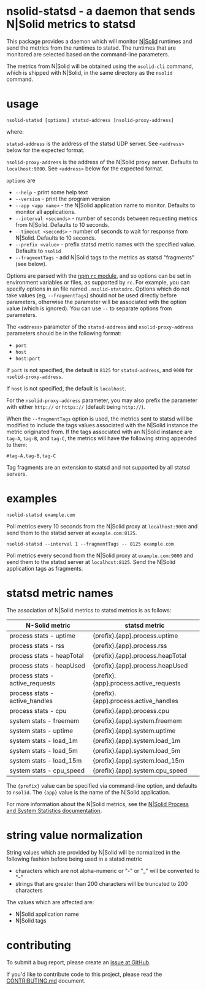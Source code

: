 nsolid-statsd - a daemon that sends N|Solid metrics to statsd
================================================================================

This package provides a daemon which will monitor [N|Solid][] runtimes and send
the metrics from the runtimes to statsd.  The runtimes that are monitored are
selected based on the command-line parameters.

The metrics from N|Solid will be obtained using the `nsolid-cli` command,
which is shipped with N|Solid, in the same directory as the `nsolid` command.


usage
================================================================================

    nsolid-statsd [options] statsd-address [nsolid-proxy-address]

where:

`statsd-address` is the address of the statsd UDP server.
See `<address>` below for the expected format.

`nsolid-proxy-address` is the address of the N|Solid proxy server.
Defaults to `localhost:9000`.
See `<address>` below for the expected format.

`options` are

* `--help` - print some help text
* `--version` - print the program version
* `--app <app name>` - the N|Solid application name to monitor.  Defaults to
  monitor all applications.
* `--interval <seconds>` - number of seconds between requesting metrics from
  N|Solid.  Defaults to 10 seconds.
* `--timeout <seconds>` - number of seconds to wait for response from N|Solid.
  Defaults to 10 seconds.
* `--prefix <value>` - prefix statsd metric names with the specified value.
  Defaults to `nsolid`
* `--fragmentTags` - add N|Solid tags to the metrics as statsd "fragments" (see
  below).

Options are parsed with the [npm `rc` module][npm-rc], and so options can be
set in environment variables or files, as supported by `rc`.  For example, you
can specify options in an file named `.nsolid-statsdrc`.  Options which do not
take values (eg, `--fragmentTags`) should not be used directly before
parameters, otherwise the parameter will be associated with the option value
(which is ignored).  You can use `--` to separate options from parameters.

The `<address>` parameter of the `statsd-address` and `nsolid-proxy-address`
parameters should be in the following format:

* `port`
* `host`
* `host:port`

If `port` is not specified, the default is `8125` for `statsd-address`, and
`9000` for `nsolid-proxy-address`.

If `host` is not specified, the default is `localhost`.

For the `nsolid-proxy-address` parameter, you may also prefix the parameter
with either `http://` or `https://` (default being `http://`).

When the `--fragmentTags` option is used, the metrics sent to statsd will be
modified to include the tags values associated with the N|Solid instance the
metric originated from.  If the tags associated with an N|Solid instance are
`tag-A`, `tag-B`, and `tag-C`, the metrics will have the following string
appended to them:

    #tag-A,tag-B,tag-C

Tag fragments are an extension to statsd and not supported by all statsd
servers.


examples
================================================================================

    nsolid-statsd example.com

Poll metrics every 10 seconds from the N|Solid proxy at `localhost:9000` and
send them to the statsd server at `example.com:8125`.

    nsolid-statsd --interval 1 --fragmentTags -- 8125 example.com

Poll metrics every second from the N|Solid proxy at `example.com:9000` and
send them to the statsd server at `localhost:8125`.  Send the N|Solid
application tags as fragments.


statsd metric names
================================================================================

The association of N|Solid metrics to statsd metrics is as follows:

N-Solid metric                   | statsd metric
-------------------------------  | -------------
process stats - uptime           | {prefix}.{app}.process.uptime         
process stats - rss              | {prefix}.{app}.process.rss            
process stats - heapTotal        | {prefix}.{app}.process.heapTotal      
process stats - heapUsed         | {prefix}.{app}.process.heapUsed       
process stats - active_requests  | {prefix}.{app}.process.active_requests
process stats - active_handles   | {prefix}.{app}.process.active_handles
process stats - cpu              | {prefix}.{app}.process.cpu            
system stats - freemem           | {prefix}.{app}.system.freemem         
system stats - uptime            | {prefix}.{app}.system.uptime          
system stats - load_1m           | {prefix}.{app}.system.load_1m         
system stats - load_5m           | {prefix}.{app}.system.load_5m         
system stats - load_15m          | {prefix}.{app}.system.load_15m        
system stats - cpu_speed         | {prefix}.{app}.system.cpu_speed       

The `{prefix}` value can be specified via command-line option, and defaults to
`nsolid`.  The `{app}` value is the name of the N|Solid application.

For more information about the N|Solid metrics, see the
[N|Solid Process and System Statistics documentation][].


string value normalization
================================================================================

String values which are provided by N|Solid will be normalized in the following
fashion before being used in a statsd metric

* characters which are not alpha-numeric or "-" or "_" will be converted to "-"
* strings that are greater than 200 characters will be truncated to 200 characters

The values which are affected are:

* N|Solid application name
* N|Solid tags


contributing
================================================================================

To submit a bug report, please create an [issue at GitHub][].

If you'd like to contribute code to this project, please read the
[CONTRIBUTING.md][] document.


[N|Solid]: https://nodesource.com/products/nsolid
[npm-rc]: https://www.npmjs.com/package/rc
[N|Solid Process and System Statistics documentation]: https://docs.nodesource.com/docs/process-and-system-statistics
[issue at GitHub]: https://github.com/nodesource/nsolid-statsd/issues
[CONTRIBUTING.md]: CONTRIBUTING.md
